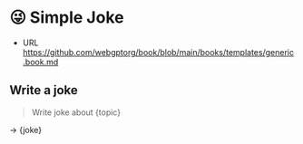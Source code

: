 # 😜 Simple Joke

-   URL https://github.com/webgptorg/book/blob/main/books/templates/generic.book.md

<!--
TODO: !!!!!! Make this flat - no nested sections
-->

## Write a joke

> Write joke about {topic}

-> {joke}
